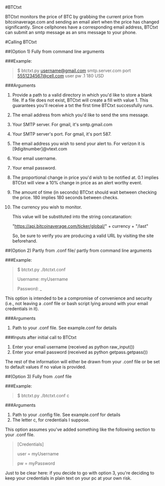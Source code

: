 #BTCtxt

BTCtxt monitors the price of BTC by grabbing the current price from bitcoinaverage.com and sending an email alert when the price has changed significantly. Since cellphones have a corresponding email address, BTCtxt can submit an smtp message as an sms message to your phone.

#Calling BTCtxt

##(Option 1) Fully from command line arguments

###Example: 


>    $ btctxt.py username@gmail.com smtp.server.com port 5551234567@cell.com user pw .1 180 USD

###Arguments
1. Provide a path to a valid directory in which you'd like to store a blank file. If a file does not exist, BTCtxt will create a fill with value 1. This guarantees you'll receive a txt the first time BTCtxt successfully runs.
2. The email address from which you'd like to send the sms message.
3. Your SMTP server. For gmail, it's smtp.gmail.com
4. Your SMTP server's port. For gmail, it's port 587.
5. The email address you wish to send your alert to. For verizon it is [9digitnumber]@vtext.com
6. Your email username.
7. Your email password.
8. The proportional change in price you'd wish to be notified at. 0.1 implies BTCtxt will view a 10% change in price as an alert worthy event.
9. The amount of time (in seconds) BTCtxt should wait between checking the price. 180 implies 180 seconds between checks.
10. The currency you wish to monitor.
    
    This value will be substituted into the string concatanation:
    
    "https://api.bitcoinaverage.com/ticker/global/" + currency + "/last"
    
     So, be sure to verify you are producing a valid URL by visiting the site beforehand.

##(Option 2) Partly from .conf file/ partly from command line arguments

###Example:

>    $ btctxt.py ./btctxt.conf
>
>    Username: myUsername
>
>    Password: _

This option is intended to be a compromise of convenience and security (i.e., not leaving a .conf file or bash script lying around with your email credentials in it).

###Arguments
1. Path to your .conf file. See example.conf for details 

###Inputs after initial call to BTCtxt
1. Enter your email username (received as python raw_input())
2. Enter your email password (received as python getpass.getpass())

The rest of the information will either be drawn from your .conf file or be set to default values if no value is provided.

##(Option 3) Fully from .conf file

###Example:

>
>    $ btctxt.py ./btctxt.conf c

###Arguments
1. Path to your .config file. See example.conf for details
2. The letter c, for credentials I suppose.

This option assumes you've added something like the following 
section to your .conf file.

> [Credentials]
>
> user = myUsername
>
> pw = myPassword

Just to be clear here: if you decide to go with option 3, 
you're deciding to keep your credentials in plain text
on your pc at your own risk.

